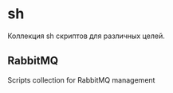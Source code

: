 # sh

Коллекция sh скриптов для различных целей.

## RabbitMQ

Scripts collection for RabbitMQ management